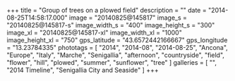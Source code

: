 +++
title = "Group of trees on a plowed field"
description = ""
date = "2014-08-25T14:58:17.000"
image = "20140825@145817"
image_s = "20140825@145817-s"
image_width_s = "400"
image_height_s = "300"
image_xl = "20140825@145817-xl"
image_width_xl = "1000"
image_height_xl = "750"
gps_latitude = "43.6572442166667"
gps_longitude = "13.23784335"
phototags = [ "2014", "2014-08", "2014-08-25", "Ancona", "Europe", "Italy", "Marche", "Senigallia", "afternoon", "countryside", "field", "flower", "hill", "plowed", "summer", "sunflower", "tree" ]
galleries = [ "", "2014 Timeline", "Senigallia City and Seaside" ]
+++
